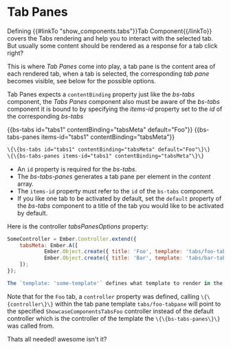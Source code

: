 # Tab Panes

Defining {{#linkTo "show_components.tabs"}}Tab Component{{/linkTo}} covers the Tabs rendering and help you to interact with the selected tab. But usually some content should be rendered as a response for a tab click right?

This is where _Tab Panes_ come into play, a tab pane is the content area of each rendered tab, when a tab is selected, the corresponding _tab pane_ becomes visible, see below for the possible options.


Tab Panes expects a `contentBinding` property just like the _bs-tabs_ component, the _Tabs Panes_ component also must be aware of the _bs-tabs_ component it is bound to by specifying the _items-id_ property set to the _id_ of the corresponding _bs-tabs_

<div class="bs-example">
    {{bs-tabs id="tabs1" contentBinding="tabsMeta" default="Foo"}}
    {{bs-tabs-panes items-id="tabs1" contentBinding="tabsMeta"}}
</div>

``` html
\{\{bs-tabs id="tabs1" contentBinding="tabsMeta" default="Foo"\}\}
\{\{bs-tabs-panes items-id="tabs1" contentBinding="tabsMeta"\}\}
```

* An `id` property is required for the _bs-tabs_.
* The _bs-tabs-panes_ generates a tab pane per element in the _content_ array.
* The `items-id` property must refer to the `id` of the `bs-tabs` component.
* If you like one tab to be activated by default, set the `default` property of the _bs-tabs_ component to a title of the tab you would like to be activated by default.

Here is the controller _tabsPanesOptions_ property:

``` javascript
SomeController = Ember.Controller.extend({
    tabsMeta: Ember.A([
            Ember.Object.create({ title: 'Foo', template: 'tabs/foo-tabpane', controller: 'ShowcaseComponentsTabsFoo'}),
            Ember.Object.create({ title: 'Bar', template: 'tabs/bar-tabpane'})
    ]);
});

The `template: 'some-template'` defines what template to render in the corresponding _Tab Pane_ when the Tab is selected.

```
Note that for the `Foo` tab, a `controller` property was defined, calling `\{\{controller\}\}` within the tab pane template `tabs/foo-tabpane` will point to the specified `ShowcaseComponentsTabsFoo` controller instead of the default controller
which is the controller of the template the `\{\{bs-tabs-panes\}\}` was called from.


Thats all needed! awesome isn't it?
